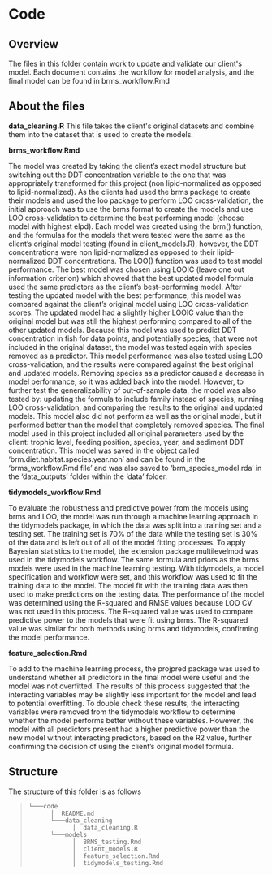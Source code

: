 # Code
## Overview
The files in this folder contain work to update and validate our client's model. Each document contains the workflow for model analysis, and the final model can be found in brms_workflow.Rmd

## About the files
**data_cleaning.R**
This file takes the client's original datasets and combine them into the dataset that is used to create the models.

**brms_workflow.Rmd**

The model was created by taking the client’s exact model structure but switching out the DDT concentration variable to the one that was appropriately transformed for this project (non lipid-normalized as opposed to lipid-normalized). As the clients had used the brms package to create their models and used the loo package to perform LOO cross-validation, the initial approach was to use the brms format to create the models and use LOO cross-validation to determine the best performing model (choose model with highest elpd). Each model was created using the brm() function, and the formulas for the models that were tested were the same as the client’s original model testing (found in client_models.R), however, the DDT concentrations were non lipid-normalized as opposed to their lipid-normalized DDT concentrations. The LOO() function was used to test model performance. The best model was chosen using LOOIC (leave one out information criterion) which showed that the best updated model formula used the same predictors as the client’s best-performing model. After testing the updated model with the best performance, this model was compared against the client’s original model using LOO cross-validation scores. The updated model had a slightly higher LOOIC value than the original model but was still the highest performing compared to all of the other updated models. 
Because this model was used to predict DDT concentration in fish for data points, and potentially species, that were not included in the original dataset, the model was tested again with species removed as a predictor. This model performance was also tested using LOO cross-validation, and the results were compared against the best original and updated models. Removing species as a predictor caused a decrease in model performance, so it was added back into the model. However, to further test the generalizability of out-of-sample data, the model was also tested by: updating the formula to include family instead of species, running LOO cross-validation, and comparing the results to the original and updated models. This model also did not perform as well as the original model, but it performed better than the model that completely removed species. The final model used in this project included all original parameters used by the client: trophic level, feeding position, species, year, and sediment DDT concentration. This model was saved in the object called ‘brm.diet.habitat.species.year.non’ and can be found in the ‘brms_workflow.Rmd file’ and was also saved to ‘brm_species_model.rda’ in the ‘data_outputs’ folder within the ‘data’ folder. 

**tidymodels_workflow.Rmd**

To evaluate the robustness and predictive power from the models using brms and LOO, the model was run through a machine learning approach in the tidymodels package, in which the data was split into a training set and a testing set. The training set is 70% of the data while the testing set is 30% of the data and is left out of all of the model fitting processes. To apply Bayesian statistics to the model, the extension package multilevelmod was used in the tidymodels workflow. The same formula and priors as the brms models were used in the machine learning testing. With tidymodels, a model specification and workflow were set, and this workflow was used to fit the training data to the model. The model fit with the training data was then used to make predictions on the testing data. The performance of the model was determined using the R-squared and RMSE values because LOO CV was not used in this process. The R-squared value was used to compare predictive power to the models that were fit using brms. The R-squared value was similar for both methods using brms and tidymodels, confirming the model performance.

**feature_selection.Rmd**

To add to the machine learning process, the projpred package was used to understand whether all predictors in the final model were useful and the model was not overfitted. The results of this process suggested that the interacting variables may be slightly less important for the model and lead to potential overfitting. To double check these results, the interacting variables were removed from the tidymodels workflow to determine whether the model performs better without these variables. However, the model with all predictors present had a higher predictive power than the new model without interacting predictors, based on the R2 value, further confirming the decision of using the client’s original model formula.


## Structure
The structure of this folder is as follows 

> ```
> └───code
>       │  README.md
>       └───data_cleaning
>             │  data_cleaning.R
>       └───models
>             │  BRMS_testing.Rmd
>             │  client_models.R
>             │  feature_selection.Rmd
>             │  tidymodels_testing.Rmd
